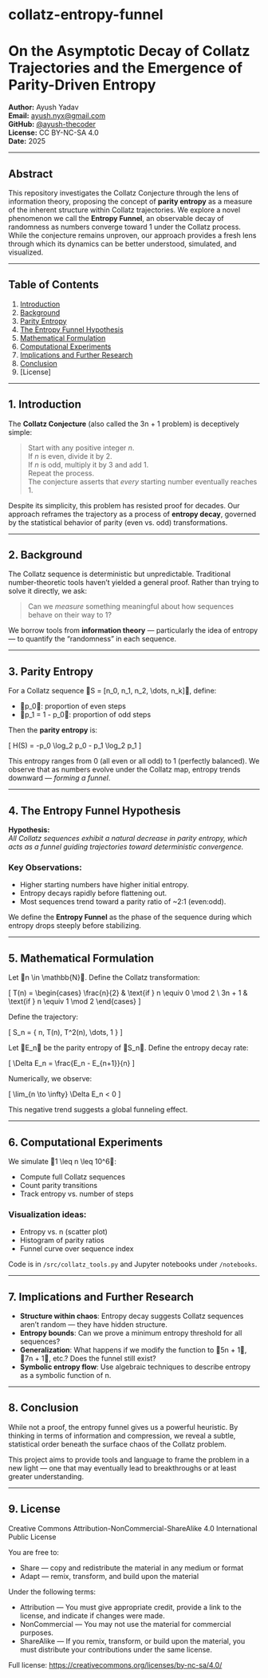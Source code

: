 # collatz-entropy-funnel
# On the Asymptotic Decay of Collatz Trajectories and the Emergence of Parity-Driven Entropy

**Author:** Ayush Yadav  
**Email:** ayush.nyx@gmail.com  
**GitHub:** [@ayush-thecoder](https://github.com/ayush-thecoder)  
**License:** CC BY-NC-SA 4.0  
**Date:** 2025

---

## Abstract

This repository investigates the Collatz Conjecture through the lens of information theory, proposing the concept of **parity entropy** as a measure of the inherent structure within Collatz trajectories. We explore a novel phenomenon we call the **Entropy Funnel**, an observable decay of randomness as numbers converge toward 1 under the Collatz process. While the conjecture remains unproven, our approach provides a fresh lens through which its dynamics can be better understood, simulated, and visualized.

---

## Table of Contents

1. [Introduction](#1-introduction)
2. [Background](#2-background)
3. [Parity Entropy](#3-parity-entropy)
4. [The Entropy Funnel Hypothesis](#4-the-entropy-funnel-hypothesis)
5. [Mathematical Formulation](#5-mathematical-formulation)
6. [Computational Experiments](#6-computational-experiments)
7. [Implications and Further Research](#7-implications-and-further-research)
8. [Conclusion](#8-conclusion)
9. [License]

---

## 1. Introduction

The **Collatz Conjecture** (also called the 3n + 1 problem) is deceptively simple:

> Start with any positive integer *n*.  
> If *n* is even, divide it by 2.  
> If *n* is odd, multiply it by 3 and add 1.  
> Repeat the process.  
> The conjecture asserts that *every* starting number eventually reaches 1.

Despite its simplicity, this problem has resisted proof for decades. Our approach reframes the trajectory as a process of **entropy decay**, governed by the statistical behavior of parity (even vs. odd) transformations.

---

## 2. Background

The Collatz sequence is deterministic but unpredictable. Traditional number-theoretic tools haven’t yielded a general proof. Rather than trying to solve it directly, we ask:

> Can we *measure* something meaningful about how sequences behave on their way to 1?

We borrow tools from **information theory** — particularly the idea of entropy — to quantify the “randomness” in each sequence.

---

## 3. Parity Entropy

For a Collatz sequence S = [n_0, n_1, n_2, \dots, n_k], define:

- p_0: proportion of even steps  
- p_1 = 1 - p_0: proportion of odd steps

Then the **parity entropy** is:

\[
H(S) = -p_0 \log_2 p_0 - p_1 \log_2 p_1
\]

This entropy ranges from 0 (all even or all odd) to 1 (perfectly balanced). We observe that as numbers evolve under the Collatz map, entropy trends downward — *forming a funnel*.

---

## 4. The Entropy Funnel Hypothesis

**Hypothesis:**  
_All Collatz sequences exhibit a natural decrease in parity entropy, which acts as a funnel guiding trajectories toward deterministic convergence._

### Key Observations:
- Higher starting numbers have higher initial entropy.
- Entropy decays rapidly before flattening out.
- Most sequences trend toward a parity ratio of ~2:1 (even:odd).

We define the **Entropy Funnel** as the phase of the sequence during which entropy drops steeply before stabilizing.

---

## 5. Mathematical Formulation

Let n \in \mathbb{N}. Define the Collatz transformation:

\[
T(n) = \begin{cases}
\frac{n}{2} & \text{if } n \equiv 0 \mod 2 \\
3n + 1 & \text{if } n \equiv 1 \mod 2
\end{cases}
\]

Define the trajectory:

\[
S_n = \{ n, T(n), T^2(n), \dots, 1 \}
\]

Let E_n be the parity entropy of S_n. Define the entropy decay rate:

\[
\Delta E_n = \frac{E_n - E_{n+1}}{n}
\]

Numerically, we observe:

\[
\lim_{n \to \infty} \Delta E_n < 0
\]

This negative trend suggests a global funneling effect.

---

## 6. Computational Experiments

We simulate 1 \leq n \leq 10^6:

- Compute full Collatz sequences
- Count parity transitions
- Track entropy vs. number of steps

### Visualization ideas:
- Entropy vs. n (scatter plot)
- Histogram of parity ratios
- Funnel curve over sequence index

Code is in `/src/collatz_tools.py` and Jupyter notebooks under `/notebooks`.

---

## 7. Implications and Further Research

- **Structure within chaos**: Entropy decay suggests Collatz sequences aren’t random — they have hidden structure.
- **Entropy bounds**: Can we prove a minimum entropy threshold for all sequences?
- **Generalization**: What happens if we modify the function to 5n + 1, 7n + 1, etc.? Does the funnel still exist?
- **Symbolic entropy flow**: Use algebraic techniques to describe entropy as a symbolic function of n.

---

## 8. Conclusion

While not a proof, the entropy funnel gives us a powerful heuristic. By thinking in terms of information and compression, we reveal a subtle, statistical order beneath the surface chaos of the Collatz problem.

This project aims to provide tools and language to frame the problem in a new light — one that may eventually lead to breakthroughs or at least greater understanding.

---

## 9. License 
Creative Commons Attribution-NonCommercial-ShareAlike 4.0 International Public License

You are free to:
- Share — copy and redistribute the material in any medium or format
- Adapt — remix, transform, and build upon the material

Under the following terms:
- Attribution — You must give appropriate credit, provide a link to the license, and indicate if changes were made.
- NonCommercial — You may not use the material for commercial purposes.
- ShareAlike — If you remix, transform, or build upon the material, you must distribute your contributions under the same license.

Full license: https://creativecommons.org/licenses/by-nc-sa/4.0/
